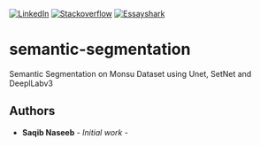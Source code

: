 [![LinkedIn][linkedin-shield]][linkedin-url]
[![Stackoverflow][stackoverflow-shield]][stackoverflow-url]
[![Essayshark][essayshark-shield]][essayshark-url]

# semantic-segmentation
Semantic Segmentation on Monsu Dataset using Unet, SetNet and DeeplLabv3



## Authors

* **Saqib Naseeb** - *Initial work* -

[linkedin-shield]: https://img.shields.io/badge/-LinkedIn-black.svg?style=flat-square&logo=linkedin&colorB=555
[linkedin-url]: https://www.linkedin.com/in/saqib-naseeb/
[stackoverflow-shield]:https://img.shields.io/badge/stackover-flow-orange
[stackoverflow-url]:https://stackoverflow.com/users/4938828/saqib-naseeb
[essayshark-shield]:https://img.shields.io/badge/Essay-Shark-blue
[essayshark-url]:https://essayshark.com/writers/amiablesyed.html
